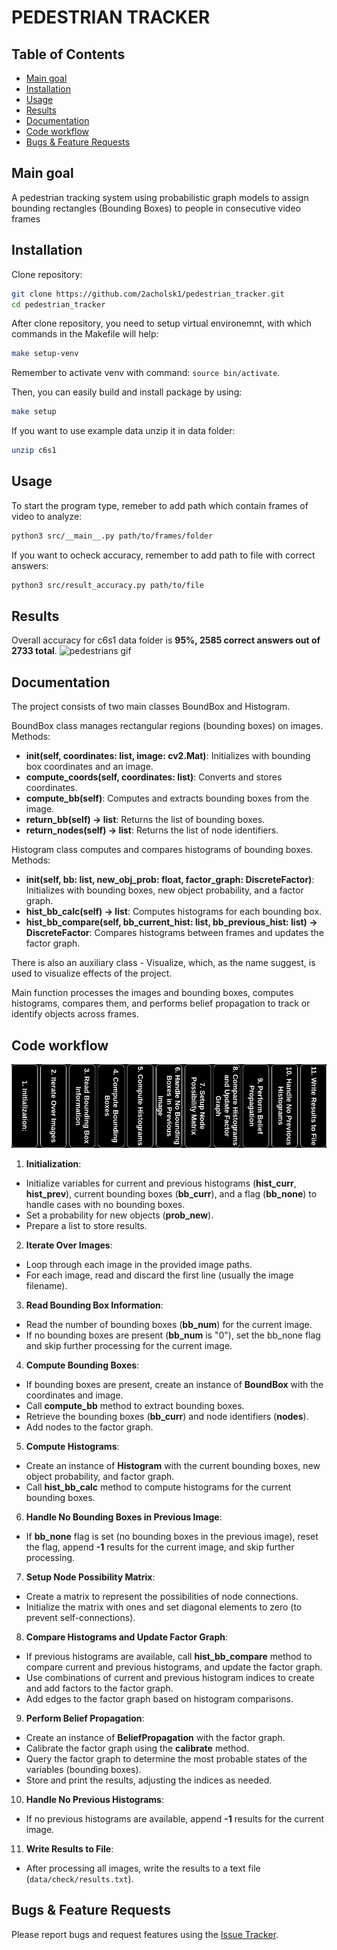 # PEDESTRIAN TRACKER

## Table of Contents
- [Main goal](#main-goal)
- [Installation](#installation)
- [Usage](#usage)
- [Results](#results)
- [Documentation](#documentation)
- [Code workflow](#code-workflow)
- [Bugs & Feature Requests](#bugs--feature-requests)

## Main goal

A pedestrian tracking system using probabilistic graph models to assign bounding rectangles (Bounding Boxes) to people in consecutive video frames

## Installation

Clone repository:
```bash
git clone https://github.com/2acholsk1/pedestrian_tracker.git
cd pedestrian_tracker
```

After clone repository, you need to setup virtual environemnt, with which commands in the Makefile will help:
```bash
make setup-venv
```
Remember to activate venv with command: `source bin/activate`.

Then, you can easily build and install package by using:
```bash
make setup
```
If you want to use example data unzip it in data folder:
```bash
unzip c6s1
```

## Usage

To start the program type, remeber to add path which contain frames of video to analyze:
```bash
python3 src/__main__.py path/to/frames/folder
```

If you want to ocheck accuracy, remember to add path to file with correct answers:
```bash
python3 src/result_accuracy.py path/to/file
```


## Results

Overall accuracy for c6s1 data folder is **95%, 2585 correct answers out of 2733 total**.
![pedestrians gif](data/pedestrians.gif)

## Documentation
The project consists of two main classes BoundBox and Histogram. 

BoundBox class manages rectangular regions (bounding boxes) on images.
Methods:
- __init(self, coordinates: list, image: cv2.Mat)__: Initializes with bounding box coordinates and an image.
- __compute_coords(self, coordinates: list)__: Converts and stores coordinates.
- __compute_bb(self)__: Computes and extracts bounding boxes from the image.
- __return_bb(self) -> list__: Returns the list of bounding boxes.
- __return_nodes(self) -> list__: Returns the list of node identifiers.

Histogram class computes and compares histograms of bounding boxes.
Methods:
- __init(self, bb: list, new_obj_prob: float, factor_graph: DiscreteFactor)__: Initializes with bounding boxes, new object probability, and a factor graph.
- __hist_bb_calc(self) -> list__: Computes histograms for each bounding box.
- __hist_bb_compare(self, bb_current_hist: list, bb_previous_hist: list) -> DiscreteFactor__: Compares histograms between frames and updates the factor graph.

There is also an auxiliary class - Visualize, which, as the name suggest, is used to visualize effects of the project.

Main function processes the images and bounding boxes, computes histograms, compares them, and performs belief propagation to track or identify objects across frames.

## Code workflow

![drawio](data/pedestrain.drawio.png)

1. __Initialization__:
- Initialize variables for current and previous histograms (__hist_curr__, __hist_prev__), current bounding boxes (__bb_curr__), and a flag (__bb_none__) to handle cases with no bounding boxes.
- Set a probability for new objects (__prob_new__).
- Prepare a list to store results.
2. __Iterate Over Images__:
- Loop through each image in the provided image paths.
- For each image, read and discard the first line (usually the image filename).
3. __Read Bounding Box Information__:
- Read the number of bounding boxes (__bb_num__) for the current image.
- If no bounding boxes are present (__bb_num__ is "0"), set the bb_none flag and skip further processing for the current image.
4. __Compute Bounding Boxes__:
- If bounding boxes are present, create an instance of __BoundBox__ with the coordinates and image.
- Call __compute_bb__ method to extract bounding boxes.
- Retrieve the bounding boxes (__bb_curr__) and node identifiers (__nodes__).
- Add nodes to the factor graph.
5. __Compute Histograms__:
- Create an instance of __Histogram__ with the current bounding boxes, new object probability, and factor graph.
- Call __hist_bb_calc__ method to compute histograms for the current bounding boxes.
6. __Handle No Bounding Boxes in Previous Image__:
- If __bb_none__ flag is set (no bounding boxes in the previous image), reset the flag, append __-1__ results for the current image, and skip further processing.
7. __Setup Node Possibility Matrix__:
- Create a matrix to represent the possibilities of node connections.
- Initialize the matrix with ones and set diagonal elements to zero (to prevent self-connections).
8. __Compare Histograms and Update Factor Graph__:
- If previous histograms are available, call __hist_bb_compare__ method to compare current and previous histograms, and update the factor graph.
- Use combinations of current and previous histogram indices to create and add factors to the factor graph.
- Add edges to the factor graph based on histogram comparisons.
9. __Perform Belief Propagation__:
- Create an instance of __BeliefPropagation__ with the factor graph.
- Calibrate the factor graph using the __calibrate__ method.
- Query the factor graph to determine the most probable states of the variables (bounding boxes).
- Store and print the results, adjusting the indices as needed.
10. __Handle No Previous Histograms__:
- If no previous histograms are available, append __-1__ results for the current image.
11. __Write Results to File__:
- After processing all images, write the results to a text file (`data/check/results.txt`).

## Bugs & Feature Requests

Please report bugs and request features using the [Issue Tracker](https://github.com/2acholsk1/pedestrian_tracker/issues).

